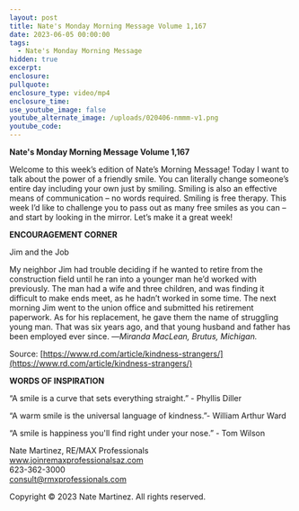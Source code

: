 ```yaml
---
layout: post
title: Nate's Monday Morning Message Volume 1,167
date: 2023-06-05 00:00:00
tags:
  - Nate's Monday Morning Message
hidden: true
excerpt:
enclosure:
pullquote:
enclosure_type: video/mp4
enclosure_time:
use_youtube_image: false
youtube_alternate_image: /uploads/020406-nmmm-v1.png
youtube_code:
---
```

**Nate's Monday Morning Message Volume 1,167**

Welcome to this week’s edition of Nate’s Morning Message! Today I want to talk about the power of a friendly smile. You can literally change someone’s entire day including your own just by smiling. Smiling is also an effective means of communication – no words required. Smiling is free therapy. This week I’d like to challenge you to pass out as many free smiles as you can – and start by looking in the mirror. Let’s make it a great week!&nbsp;



**ENCOURAGEMENT CORNER&nbsp;**

Jim and the Job

My neighbor Jim had trouble deciding if he wanted to retire from the construction field until he ran into a younger man he’d worked with previously. The man had a wife and three children, and was finding it difficult to make ends meet, as he hadn’t worked in some time. The next morning Jim went to the union office and submitted his retirement paperwork. As for his replacement, he gave them the name of struggling young man. That was six years ago, and that young husband and father has been employed ever since. —*Miranda MacLean, Brutus, Michigan.*

Source: [https://www.rd.com/article/kindness-strangers/](https://www.rd.com/article/kindness-strangers/)

**WORDS OF INSPIRATION**

“A smile is a curve that sets everything straight.” - Phyllis Diller

“A warm smile is the universal language of kindness.”- William Arthur Ward

“A smile is happiness you'll find right under your nose.” - Tom Wilson

Nate Martinez, RE/MAX Professionals<br>www.joinremaxprofessionalsaz.com<br>623-362-3000<br>consult@rmxprofessionals.com

Copyright © 2023 Nate Martinez. All rights reserved.